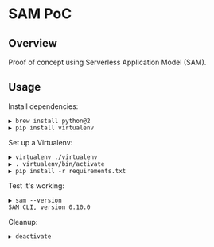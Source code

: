 # SAM PoC

## Overview

Proof of concept using Serverless Application Model (SAM).

## Usage

Install dependencies:

```text
▶ brew install python@2
▶ pip install virtualenv
```

Set up a Virtualenv:

```text
▶ virtualenv ./virtualenv
▶ . virtualenv/bin/activate
▶ pip install -r requirements.txt
```

Test it's working:

```text
▶ sam --version 
SAM CLI, version 0.10.0
```

Cleanup:

```text
▶ deactivate
```
